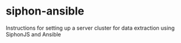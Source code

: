 # siphon-ansible
Instructions for setting up a server cluster for data extraction using SiphonJS and Ansible

